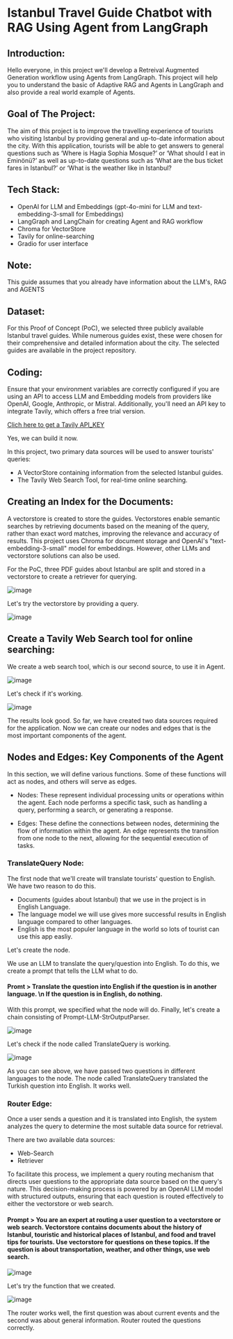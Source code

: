 # Istanbul Travel Guide Chatbot with RAG Using Agent from LangGraph

## Introduction:
Hello everyone, in this project we'll develop a Retreival Augmented Generation workflow using Agents from LangGraph.
This project will help you to understand the basic of Adaptive RAG and Agents in LangGraph and also provide a real world example of Agents.

## Goal of The Project:
The aim of this project is to improve the travelling experience of tourists who visiting Istanbul by providing general and up-to-date information about the city.
With this application, tourists will be able to get answers to general questions such as ‘Where is Hagia Sophia Mosque?’ or ‘What should I eat in Eminönü?’ as well as up-to-date
questions such as ‘What are the bus ticket fares in Istanbul?’ or ‘What is the weather like in Istanbul?

## Tech Stack:
* OpenAI for LLM and Embeddings (gpt-4o-mini for LLM and text-embedding-3-small for Embeddings)
* LangGraph and LangChain for creating Agent and RAG workflow
* Chroma for VectorStore
* Tavily for online-searching
* Gradio for user interface

## Note:
This guide assumes that you already have information about the LLM's, RAG and AGENTS

## Dataset:
For this Proof of Concept (PoC), we selected three publicly available Istanbul travel guides. While numerous guides exist, these were chosen for their comprehensive and detailed information about the city. The selected guides are available in the project repository.

## Coding:

Ensure that your environment variables are correctly configured if you are using an API to access LLM and Embedding models from providers like OpenAI, Google, Anthropic, or Mistral. Additionally, you'll need an API key to integrate Tavily, which offers a free trial version.

[Clich here to get a Tavily API_KEY](https://tavily.com/)

Yes, we can build it now.

In this project, two primary data sources will be used to answer tourists' queries:

* A VectorStore containing information from the selected Istanbul guides.
* The Tavily Web Search Tool, for real-time online searching.

## Creating an Index for the Documents:

A vectorstore is created to store the guides. Vectorstores enable semantic searches by retrieving documents based on the meaning of the query, rather than exact word matches, improving the relevance and accuracy of results. This project uses Chroma for document storage and OpenAI's "text-embedding-3-small" model for embeddings. However, other LLMs and vectorstore solutions can also be used.

For the PoC, three PDF guides about Istanbul are split and stored in a vectorstore to create a retriever for querying.

![image](https://github.com/user-attachments/assets/615774e8-d7ab-4d8b-a033-b84cc6c26322)

Let's try the vectorstore by providing a query.

![image](https://github.com/user-attachments/assets/d52a6a8e-7c28-4061-bc94-6c77d1ed56b9)

## Create a Tavily Web Search tool for online searching:

We create a web search tool, which is our second source, to use it in Agent.

![image](https://github.com/user-attachments/assets/a02c5c25-b4da-4e81-a154-70cd4dddc403)

Let's check if it's working.

![image](https://github.com/user-attachments/assets/291c4668-2ddb-49d9-8f85-b5462a88dede)

The results look good. So far, we have created two data sources required for the application. Now we can create our nodes and edges that is the most important components of the agent.

## Nodes and Edges: Key Components of the Agent

In this section, we will define various functions. Some of these functions will act as nodes, and others will serve as edges.

* Nodes: These represent individual processing units or operations within the agent. Each node performs a specific task, such as handling a query, performing a search, or generating a response.

* Edges: These define the connections between nodes, determining the flow of information within the agent. An edge represents the transition from one node to the next, allowing for the sequential execution of tasks.


### TranslateQuery Node:

The first node that we'll create will translate tourists' question to English. We have two reason to do this.

* Documents (guides about Istanbul) that we use in the project is in English Language.
* The language model we will use gives more successful results in English language compared to other languages.
* English is the most populer language in the world so lots of tourist can use this app easliy.

Let's create the node.

We use an LLM to translate the query/question into English. To do this, we create a prompt that tells the LLM what to do.

#### Promt > Translate the question into English if the question is in another language. \n If the question is in English, do nothing.

With this prompt, we specified what the node will do. Finally, let's create a chain consisting of Prompt-LLM-StrOutputParser.

![image](https://github.com/user-attachments/assets/fb9b943f-19fa-417f-9b9b-d379a30b92c7)

Let's check if the node called TranslateQuery is working.

![image](https://github.com/user-attachments/assets/525476fb-77b3-4900-9e66-2503a7749439)

As you can see above, we have passed two questions in different languages to the node. The node called TranslateQuery translated the Turkish question into English. It works well.

### Router Edge:

Once a user sends a question and it is translated into English, the system analyzes the query to determine the most suitable data source for retrieval.

There are two available data sources:

* Web-Search
* Retriever

To facilitate this process, we implement a query routing mechanism that directs user questions to the appropriate data source based on the query's nature. This decision-making process is powered by an OpenAI LLM model with structured outputs, ensuring that each question is routed effectively to either the vectorstore or web search.



#### Prompt > You are an expert at routing a user question to a vectorstore or web search. Vectorstore contains documents about the history of Istanbul, touristic and historical places of Istanbul, and food and travel tips for tourists. Use vectorstore for questions on these topics. If the question is about transportation, weather, and other things, use web search.

![image](https://github.com/user-attachments/assets/e3238b65-8953-4e18-b7a3-7ab78922b6e5)

Let's try the function that we created.

![image](https://github.com/user-attachments/assets/2932e36e-aec6-4a69-a240-2ea5b027b3dd)

The router works well, the first question was about current events and the second was about general information. Router routed the questions correctly.





